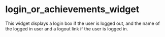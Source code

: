 # login_or_achievements_widget
This widget displays a login box if the user is logged out, and the name of the logged in user and a logout link if the user is logged in.
